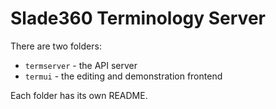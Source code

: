 Slade360 Terminology Server
===========================

There are two folders:
 * `termserver` - the API server
 * `termui` - the editing and demonstration frontend

Each folder has its own README.

